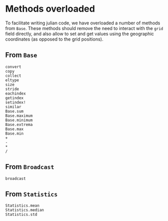 # Methods overloaded

To facilitate writing julian code, we have overloaded a number of methods from
`Base`. These methods should remove the need to interact with the `grid` field
directly, and also allow to set and get values using the geographic coordinates
(as opposed to the grid positions).

## From `Base`

```@docs
convert
copy
collect
eltype
size
stride
eachindex
getindex
setindex!
similar
Base.sum
Base.maximum
Base.minimum
Base.extrema
Base.max
Base.min
+
-
*
/
```

## From `Broadcast`

```@docs
broadcast
```

## From `Statistics`

```@docs
Statistics.mean
Statistics.median
Statistics.std
```
